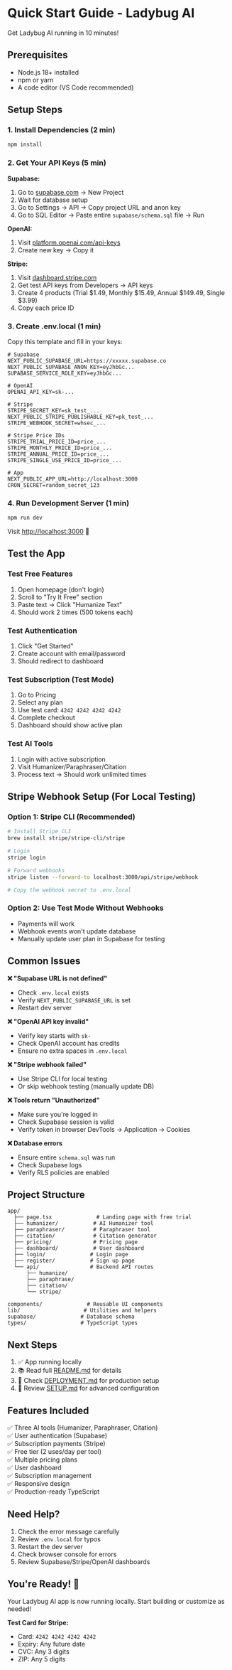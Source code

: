 # Quick Start Guide - Ladybug AI

Get Ladybug AI running in 10 minutes!

## Prerequisites

- Node.js 18+ installed
- npm or yarn
- A code editor (VS Code recommended)

## Setup Steps

### 1. Install Dependencies (2 min)

```bash
npm install
```

### 2. Get Your API Keys (5 min)

**Supabase:**
1. Go to [supabase.com](https://supabase.com) → New Project
2. Wait for database setup
3. Go to Settings → API → Copy project URL and anon key
4. Go to SQL Editor → Paste entire `supabase/schema.sql` file → Run

**OpenAI:**
1. Visit [platform.openai.com/api-keys](https://platform.openai.com/api-keys)
2. Create new key → Copy it

**Stripe:**
1. Visit [dashboard.stripe.com](https://dashboard.stripe.com)
2. Get test API keys from Developers → API keys
3. Create 4 products (Trial $1.49, Monthly $15.49, Annual $149.49, Single $3.99)
4. Copy each price ID

### 3. Create .env.local (1 min)

Copy this template and fill in your keys:

```env
# Supabase
NEXT_PUBLIC_SUPABASE_URL=https://xxxxx.supabase.co
NEXT_PUBLIC_SUPABASE_ANON_KEY=eyJhbGc...
SUPABASE_SERVICE_ROLE_KEY=eyJhbGc...

# OpenAI
OPENAI_API_KEY=sk-...

# Stripe
STRIPE_SECRET_KEY=sk_test_...
NEXT_PUBLIC_STRIPE_PUBLISHABLE_KEY=pk_test_...
STRIPE_WEBHOOK_SECRET=whsec_...

# Stripe Price IDs
STRIPE_TRIAL_PRICE_ID=price_...
STRIPE_MONTHLY_PRICE_ID=price_...
STRIPE_ANNUAL_PRICE_ID=price_...
STRIPE_SINGLE_USE_PRICE_ID=price_...

# App
NEXT_PUBLIC_APP_URL=http://localhost:3000
CRON_SECRET=random_secret_123
```

### 4. Run Development Server (1 min)

```bash
npm run dev
```

Visit [http://localhost:3000](http://localhost:3000) 🎉

## Test the App

### Test Free Features
1. Open homepage (don't login)
2. Scroll to "Try It Free" section
3. Paste text → Click "Humanize Text"
4. Should work 2 times (500 tokens each)

### Test Authentication
1. Click "Get Started"
2. Create account with email/password
3. Should redirect to dashboard

### Test Subscription (Test Mode)
1. Go to Pricing
2. Select any plan
3. Use test card: `4242 4242 4242 4242`
4. Complete checkout
5. Dashboard should show active plan

### Test AI Tools
1. Login with active subscription
2. Visit Humanizer/Paraphraser/Citation
3. Process text → Should work unlimited times

## Stripe Webhook Setup (For Local Testing)

### Option 1: Stripe CLI (Recommended)
```bash
# Install Stripe CLI
brew install stripe/stripe-cli/stripe

# Login
stripe login

# Forward webhooks
stripe listen --forward-to localhost:3000/api/stripe/webhook

# Copy the webhook secret to .env.local
```

### Option 2: Use Test Mode Without Webhooks
- Payments will work
- Webhook events won't update database
- Manually update user plan in Supabase for testing

## Common Issues

**❌ "Supabase URL is not defined"**
- Check `.env.local` exists
- Verify `NEXT_PUBLIC_SUPABASE_URL` is set
- Restart dev server

**❌ "OpenAI API key invalid"**
- Verify key starts with `sk-`
- Check OpenAI account has credits
- Ensure no extra spaces in `.env.local`

**❌ "Stripe webhook failed"**
- Use Stripe CLI for local testing
- Or skip webhook testing (manually update DB)

**❌ Tools return "Unauthorized"**
- Make sure you're logged in
- Check Supabase session is valid
- Verify token in browser DevTools → Application → Cookies

**❌ Database errors**
- Ensure entire `schema.sql` was run
- Check Supabase logs
- Verify RLS policies are enabled

## Project Structure

```
app/
  ├── page.tsx              # Landing page with free trial
  ├── humanizer/           # AI Humanizer tool
  ├── paraphraser/         # Paraphraser tool
  ├── citation/            # Citation generator
  ├── pricing/             # Pricing page
  ├── dashboard/           # User dashboard
  ├── login/              # Login page
  ├── register/           # Sign up page
  └── api/                # Backend API routes
      ├── humanize/
      ├── paraphrase/
      ├── citation/
      └── stripe/

components/              # Reusable UI components
lib/                    # Utilities and helpers
supabase/              # Database schema
types/                 # TypeScript types
```

## Next Steps

1. ✅ App running locally
2. 📚 Read full [README.md](README.md) for details
3. 🚀 Check [DEPLOYMENT.md](DEPLOYMENT.md) for production setup
4. 📖 Review [SETUP.md](SETUP.md) for advanced configuration

## Features Included

✅ Three AI tools (Humanizer, Paraphraser, Citation)  
✅ User authentication (Supabase)  
✅ Subscription payments (Stripe)  
✅ Free tier (2 uses/day per tool)  
✅ Multiple pricing plans  
✅ User dashboard  
✅ Subscription management  
✅ Responsive design  
✅ Production-ready TypeScript  

## Need Help?

1. Check the error message carefully
2. Review `.env.local` for typos
3. Restart the dev server
4. Check browser console for errors
5. Review Supabase/Stripe/OpenAI dashboards

## You're Ready! 🎉

Your Ladybug AI app is now running locally. Start building or customize as needed!

**Test Card for Stripe:**
- Card: `4242 4242 4242 4242`
- Expiry: Any future date
- CVC: Any 3 digits
- ZIP: Any 5 digits

